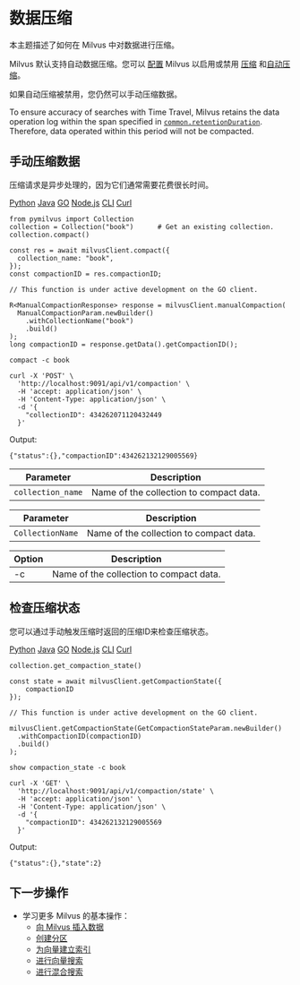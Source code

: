 # 数据压缩

本主题描述了如何在 Milvus 中对数据进行压缩。

Milvus 默认支持自动数据压缩。您可以 [配置](configure-docker.md) Milvus 以启用或禁用 [压缩](configure_datacoord.md#dataCoordenableCompaction) 和[自动压缩](configure_datacoord.md#dataCoordcompactionenableAutoCompaction)。

如果自动压缩被禁用，您仍然可以手动压缩数据。

To ensure accuracy of searches with Time Travel, Milvus retains the data operation log within the span specified in [`common.retentionDuration`](configure_common.md#common.retentionDuration). Therefore, data operated within this period will not be compacted. 

手动压缩数据
------

压缩请求是异步处理的，因为它们通常需要花费很长时间。

[Python](#python)
[Java](#java)
[GO](#go)
[Node.js](#javascript)
[CLI](#shell)
[Curl](#curl)

```
from pymilvus import Collection
collection = Collection("book")      # Get an existing collection.
collection.compact()

```

```
const res = await milvusClient.compact({
  collection_name: "book",
});
const compactionID = res.compactionID;

```

```
// This function is under active development on the GO client.

```

```
R<ManualCompactionResponse> response = milvusClient.manualCompaction(
  ManualCompactionParam.newBuilder()
    .withCollectionName("book")
    .build()
);
long compactionID = response.getData().getCompactionID();

```

```
compact -c book

```

```
curl -X 'POST' \
  'http://localhost:9091/api/v1/compaction' \
  -H 'accept: application/json' \
  -H 'Content-Type: application/json' \
  -d '{
    "collectionID": 434262071120432449
  }'

```

Output:

```
{"status":{},"compactionID":434262132129005569}

```

| Parameter | Description |
| --- | --- |
| `collection_name` | Name of the collection to compact data. |

| Parameter | Description |
| --- | --- |
| `CollectionName` | Name of the collection to compact data. |

| Option | Description |
| --- | --- |
| -c | Name of the collection to compact data. |

检查压缩状态
------

您可以通过手动触发压缩时返回的压缩ID来检查压缩状态。

[Python](#python) 
[Java](#java)
[GO](#go)
[Node.js](#javascript)
[CLI](#shell)
[Curl](#curl)

```
collection.get_compaction_state()

```

```
const state = await milvusClient.getCompactionState({
    compactionID
});

```

```
// This function is under active development on the GO client.

```

```
milvusClient.getCompactionState(GetCompactionStateParam.newBuilder()
  .withCompactionID(compactionID)
  .build()
);

```

```
show compaction_state -c book

```

```
curl -X 'GET' \
  'http://localhost:9091/api/v1/compaction/state' \
  -H 'accept: application/json' \
  -H 'Content-Type: application/json' \
  -d '{
    "compactionID": 434262132129005569
  }'

```

Output:

```
{"status":{},"state":2}

```

下一步操作
-----

* 学习更多 Milvus 的基本操作：
	+ [向 Milvus 插入数据](insert_data.md)
	+ [创建分区](create_partition.md)
	+ [为向量建立索引](build_index.md)
	+ [进行向量搜索](search.md)
	+ [进行混合搜索](hybridsearch.md)
